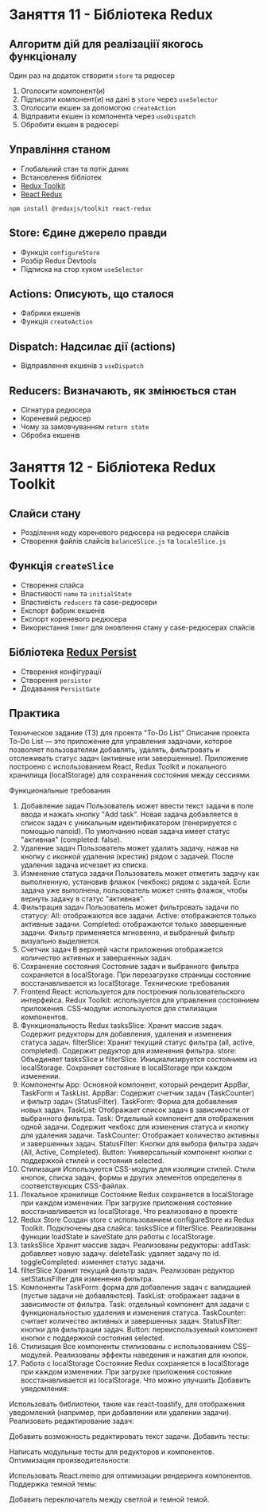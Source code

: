 # Заняття 11 - Бібліотека Redux

## Алгоритм дій для реалізаціії якогось функціоналу

Один раз на додаток створити `store` та редюсер

1. Оголосити компонент(и)
2. Підписати компонент(и) на дані в `store` через `useSelector`
3. Оголосити екшен за допомогою `createAction`
4. Відправити екшен із компонента через `useDispatch`
5. Обробити екшен в редюсері

## Управління станом

- Глобальний стан та потік даних
- Встановлення бібліотек
- [Redux Toolkit](https://redux-toolkit.js.org/)
- [React Redux](https://react-redux.js.org/)

```shell
npm install @reduxjs/toolkit react-redux
```

## Store: Єдине джерело правди

- Функція `configureStore`
- Розбір Redux Devtools
- Підписка на стор хуком `useSelector`

## Actions: Описують, що сталося

- Фабрики екшенів
- Функція `createAction`

## Dispatch: Надсилає дії (actions)

- Відправлення екшенів з `useDispatch`

## Reducers: Визначають, як змінюється стан

- Сігнатура редюсера
- Кореневий редюсер
- Чому за замовчуванням `return state`
- Обробка екшенів

# Заняття 12 - Бібліотека Redux Toolkit

## Слайси стану

- Розділення коду кореневого редюсера на редюсери слайсів
- Створення файлів слайсів `balanceSlice.js` та `localeSlice.js`

## Функція `createSlice`

- Створення слайса
- Властивості `name` та `initialState`
- Властивість `reducers` та case-редюсери
- Експорт фабрик екшенів
- Експорт кореневого редюсера
- Використання `Immer` для оновлення стану у case-редюсерах слайсів

## Бібліотека [Redux Persist](https://www.npmjs.com/package/redux-persist)

- Створення конфігурації
- Створення `persistor`
- Додавання `PersistGate`

## Практика

Техническое задание (ТЗ) для проекта "To-Do List"
Описание проекта
To-Do List — это приложение для управления задачами, которое позволяет пользователям добавлять, удалять, фильтровать и отслеживать статус задач (активные или завершенные). Приложение построено с использованием React, Redux Toolkit и локального хранилища (localStorage) для сохранения состояния между сессиями.

Функциональные требования

1. Добавление задач
   Пользователь может ввести текст задачи в поле ввода и нажать кнопку "Add task".
   Новая задача добавляется в список задач с уникальным идентификатором (генерируется с помощью nanoid).
   По умолчанию новая задача имеет статус "активная" (completed: false).
2. Удаление задач
   Пользователь может удалить задачу, нажав на кнопку с иконкой удаления (крестик) рядом с задачей.
   После удаления задача исчезает из списка.
3. Изменение статуса задачи
   Пользователь может отметить задачу как выполненную, установив флажок (чекбокс) рядом с задачей.
   Если задача уже выполнена, пользователь может снять флажок, чтобы вернуть задачу в статус "активная".
4. Фильтрация задач
   Пользователь может фильтровать задачи по статусу:
   All: отображаются все задачи.
   Active: отображаются только активные задачи.
   Completed: отображаются только завершенные задачи.
   Фильтр применяется мгновенно, и выбранный фильтр визуально выделяется.
5. Счетчик задач
   В верхней части приложения отображается количество активных и завершенных задач.
6. Сохранение состояния
   Состояние задач и выбранного фильтра сохраняется в localStorage.
   При перезагрузке страницы состояние восстанавливается из localStorage.
   Технические требования
7. Frontend
   React: используется для построения пользовательского интерфейса.
   Redux Toolkit: используется для управления состоянием приложения.
   CSS-модули: используются для стилизации компонентов.
8. Функциональность Redux
   tasksSlice:
   Хранит массив задач.
   Содержит редукторы для добавления, удаления и изменения статуса задач.
   filterSlice:
   Хранит текущий статус фильтра (all, active, completed).
   Содержит редуктор для изменения фильтра.
   store:
   Объединяет tasksSlice и filterSlice.
   Инициализируется состоянием из localStorage.
   Сохраняет состояние в localStorage при каждом изменении.
9. Компоненты
   App:
   Основной компонент, который рендерит AppBar, TaskForm и TaskList.
   AppBar:
   Содержит счетчик задач (TaskCounter) и фильтр задач (StatusFilter).
   TaskForm:
   Форма для добавления новых задач.
   TaskList:
   Отображает список задач в зависимости от выбранного фильтра.
   Task:
   Отдельный компонент для отображения одной задачи.
   Содержит чекбокс для изменения статуса и кнопку для удаления задачи.
   TaskCounter:
   Отображает количество активных и завершенных задач.
   StatusFilter:
   Кнопки для выбора фильтра задач (All, Active, Completed).
   Button:
   Универсальный компонент кнопки с поддержкой стилей и состояния selected.
10. Стилизация
    Используются CSS-модули для изоляции стилей.
    Стили кнопок, списка задач, формы и других элементов определены в соответствующих CSS-файлах.
11. Локальное хранилище
    Состояние Redux сохраняется в localStorage при каждом изменении.
    При загрузке приложения состояние восстанавливается из localStorage.
    Что реализовано в проекте
12. Redux Store
    Создан store с использованием configureStore из Redux Toolkit.
    Подключены два слайса: tasksSlice и filterSlice.
    Реализованы функции loadState и saveState для работы с localStorage.
13. tasksSlice
    Хранит массив задач.
    Реализованы редукторы:
    addTask: добавляет новую задачу.
    deleteTask: удаляет задачу по id.
    toggleCompleted: изменяет статус задачи.
14. filterSlice
    Хранит текущий фильтр задач.
    Реализован редуктор setStatusFilter для изменения фильтра.
15. Компоненты
    TaskForm: форма для добавления задач с валидацией (пустые задачи не добавляются).
    TaskList: отображает задачи в зависимости от фильтра.
    Task: отдельный компонент для задачи с функциональностью удаления и изменения статуса.
    TaskCounter: считает количество активных и завершенных задач.
    StatusFilter: кнопки для фильтрации задач.
    Button: переиспользуемый компонент кнопки с поддержкой состояния selected.
16. Стилизация
    Все компоненты стилизованы с использованием CSS-модулей.
    Реализованы эффекты наведения и нажатия для кнопок.
17. Работа с localStorage
    Состояние Redux сохраняется в localStorage при каждом изменении.
    При загрузке приложения состояние восстанавливается из localStorage.
    Что можно улучшить
    Добавить уведомления:

Использовать библиотеки, такие как react-toastify, для отображения уведомлений (например, при добавлении или удалении задачи).
Реализовать редактирование задач:

Добавить возможность редактировать текст задачи.
Добавить тесты:

Написать модульные тесты для редукторов и компонентов.
Оптимизация производительности:

Использовать React.memo для оптимизации рендеринга компонентов.
Поддержка темной темы:

Добавить переключатель между светлой и темной темой.
